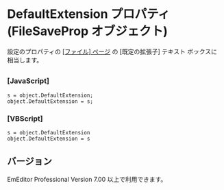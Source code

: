 # DefaultExtension プロパティ (FileSaveProp オブジェクト)

設定のプロパティの [\[ファイル\] ページ](../../dlg/properties/file/index) の \[既定の拡張子\] テキスト ボックスに相当します。

## 

### \[JavaScript\]

```
s = object.DefaultExtension;
object.DefaultExtension = s;
```

### \[VBScript\]

```
s = object.DefaultExtension
object.DefaultExtension = s
```

## バージョン

EmEditor Professional Version 7.00 以上で利用できます。
